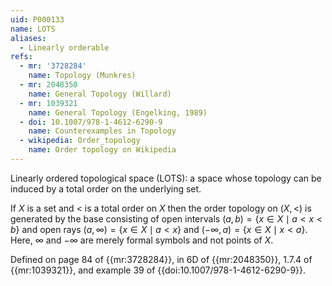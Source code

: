 ```yaml
---
uid: P000133
name: LOTS
aliases:
  - Linearly orderable
refs:
  - mr: '3728284'
    name: Topology (Munkres)
  - mr: 2048350
    name: General Topology (Willard)
  - mr: 1039321
    name: General Topology (Engelking, 1989)
  - doi: 10.1007/978-1-4612-6290-9
    name: Counterexamples in Topology
  - wikipedia: Order_topology
    name: Order topology on Wikipedia
---
```


Linearly ordered topological space (LOTS): a space whose topology can be induced by a total order on the underlying set.

If $X$ is a set and $<$ is a total order on $X$ then the order topology on $(X,<)$ is generated by the base consisting of open intervals $(a,b) = \{x\in X\mid a < x < b\}$ and open rays $(a,\infty) = \{x\in X \mid a < x\}$ and $(-\infty, a) = \{x\in X\mid x < a\}$. Here, $\infty$ and $-\infty$ are merely formal symbols and not points of $X$.

Defined on page 84 of {{mr:3728284}}, in 6D of {{mr:2048350}}, 1.7.4 of {{mr:1039321}}, and example 39 of {{doi:10.1007/978-1-4612-6290-9}}.
